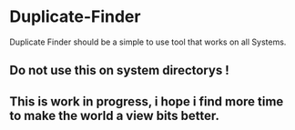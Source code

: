 # Duplicate-Finder
Duplicate Finder should be a simple to use tool that works on all Systems.
## Do not use this on system directorys !


## This is work in progress, i hope i find more time to make the world a view bits better.

